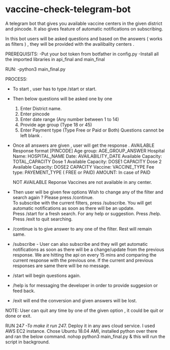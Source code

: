 # vaccine-check-telegram-bot
A telegram bot that gives you available vaccine centers in the given district and pincode. It also gives feature of automatic notifications on subscribing.

In this bot users will be asked questions and based on the answers ( works as filters ) , they will be provided with the availibality centers .

PREREQUISITS:
  -Put your bot token from botfather in config.py
  -Install all the imported libraries in api_final and main_final
 
RUN:
  -python3 main_final.py

PROCESS:
  - To start , user has to type /start or start.
  - Then below questions will be asked one by one

    1. Enter District name.
    2. Enter pincode
    3. Enter date range (Any number between 1 to 14)
    4. Provide age group (Type 18 or 45)
    5. Enter Payment type (Type Free or Paid or Both)
  Questions cannot be left blank .

  - Once all answers are given , user will get the response . 
    AVAILABLE Response format 
       [PINCODE]
       Age group: AGE_GROUP_ANSWER
       Hospital Name: HOSPITAL_NAME
       Date: AVAILABILITY_DATE
       Available Capacity: TOTAL_CAPACITY
       Dose 1 Available Capacity: DOSE1 CAPACITY
       Dose 2 Available Capacity: DOSE2 CAPACITY
       Vaccine: VACCINE_TYPE
       Fee type: PAYEMENT_TYPE ( FREE or PAID)
       AMOUNT: In case of PAID

     NOT AVAILABLE Reponse
       Vaccines are not available in any center.

  - Then user will be given few options 
      Wish to change any of the filter and search again ? Please press /continue.   
      To subscribe with the current filters, press /subscribe. You will get automatic notifications as soon as there will be an update.       
      Press /start for a fresh search.
      For any help or suggestion. Press /help.
      Press /exit to quit searching.
      
  - /continue is to give answer to any one of the filter. Rest will remain same.
  - /subscribe - User can also subscribe and they will get automatic notifications as soon as there will be a change/update from the previous response. 
        We are hitting the api on every 15 mins and comparing the current response with the previous one. 
        If the current and previous responses are same there will be no message. 
  - /start will begin questions again.
  - /help is for messaging the developer in order to provide suggesion or feed back.    
  - /exit will end the conversion and given answers will be lost.
  
NOTE: User can quit any time by one of the given option , it could be quit or done or exit.


RUN 24*7
  -To make it run 24*7. Deploy it in any aws cloud service. I used AWS EC2 instance. Chose Ubuntu 18.04 AMI, installed python over there and ran the below command.
            nohop python3 main_final.py & 
   this will run the script in background.
